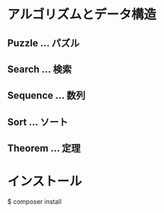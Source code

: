 # アルゴリズムとデータ構造

## Puzzle ... パズル
## Search ... 検索
## Sequence ... 数列
## Sort ... ソート
## Theorem ... 定理


# インストール
  
$ composer install